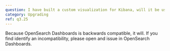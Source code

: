 ```yaml
---
question: I have built a custom visualization for Kibana, will it be usable with OpenSearch Dashboards without modification?
category: Upgrading
ref: q3.25
---
```

Because OpenSearch Dashboards is backwards compatible, it will. If you find identify an incompatibility, please open and issue in OpenSearch Dashboards.
